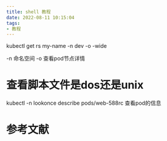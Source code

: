 ```yaml
---
title: shell 教程
date: 2022-08-11 10:15:04
tags:
- 教程
---
```



kubectl get rs my-name -n dev -o -wide 


-n 命名空间
-o 查看pod节点详情


# 查看脚本文件是dos还是unix





kubectl -n lookonce describe pods/web-588rc
查看pod的信息

# 参考文献


